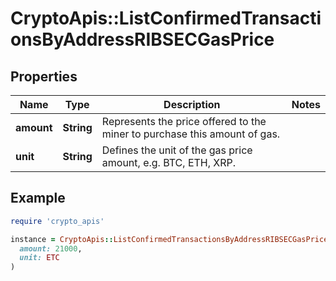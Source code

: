 # CryptoApis::ListConfirmedTransactionsByAddressRIBSECGasPrice

## Properties

| Name | Type | Description | Notes |
| ---- | ---- | ----------- | ----- |
| **amount** | **String** | Represents the price offered to the miner to purchase this amount of gas. |  |
| **unit** | **String** | Defines the unit of the gas price amount, e.g. BTC, ETH, XRP. |  |

## Example

```ruby
require 'crypto_apis'

instance = CryptoApis::ListConfirmedTransactionsByAddressRIBSECGasPrice.new(
  amount: 21000,
  unit: ETC
)
```

